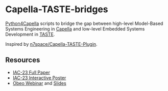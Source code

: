 # Capella-TASTE-bridges

[Python4Capella](https://github.com/labs4capella/python4capella) scripts to bridge the gap between high-level Model-Based Systems Engineering in [Capella](https://mbse-capella.org) and low-level Embedded Systems Development in [TASTE](https://taste.tools).

Inspired by [n7space/Capella-TASTE-Plugin](https://github.com/n7space/Capella-TASTE-Plugin).

## Resources

- [IAC-23 Full Paper](https://hal.science/hal-04564986)
- [IAC-23 Interactive Poster](https://iac2023-iaf.ipostersessions.com/default.aspx?s=B6-B6-08-15-0D-B5-9F-07-EF-43-D7-23-EC-37-78-9C)
- [Obeo Webinar](https://www.youtube.com/watch?v=pJ6uNE4Ow38) and [Slides](https://mbse-capella.org/resources/pdf/webinars/20240606_CapellaWebinar_Slides_Speaker.pdf)

